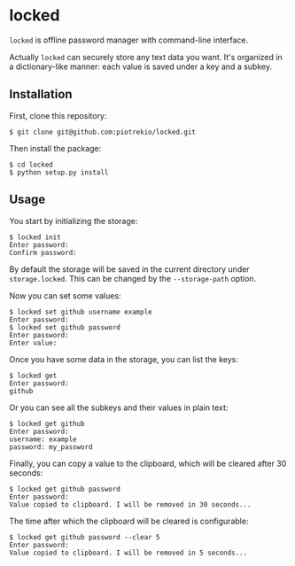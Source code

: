 # locked

`locked` is offline password manager with command-line interface.

Actually `locked` can securely store any text data you want. It's organized
in a dictionary-like manner: each value is saved under a key and a subkey.

## Installation

First, clone this repository:

```
$ git clone git@github.com:piotrekio/locked.git
```

Then install the package:

```
$ cd locked
$ python setup.py install
```

## Usage

You start by initializing the storage:

```
$ locked init
Enter password: 
Confirm password:
```

By default the storage will be saved in the current directory under `storage.locked`.
This can be changed by the `--storage-path` option.

Now you can set some values:

```
$ locked set github username example
Enter password: 
$ locked set github password
Enter password: 
Enter value:
```

Once you have some data in the storage, you can list the keys:

```
$ locked get 
Enter password: 
github
```

Or you can see all the subkeys and their values in plain text:

```
$ locked get github
Enter password: 
username: example
password: my_password
```

Finally, you can copy a value to the clipboard, which will be cleared
after 30 seconds:

```
$ locked get github password
Enter password: 
Value copied to clipboard. I will be removed in 30 seconds...
```

The time after which the clipboard will be cleared is configurable:

```
$ locked get github password --clear 5
Enter password: 
Value copied to clipboard. I will be removed in 5 seconds...
```

